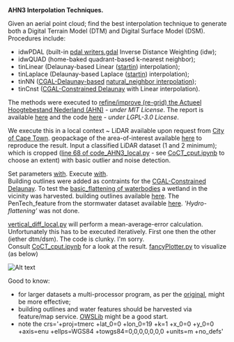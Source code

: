 **AHN3 Interpolation Techniques.**

Given an aerial point cloud; find the best interpolation technique to generate both a Digital Terrain Model (DTM) and Digital Surface Model (DSM).
Procedures include:
- idwPDAL (built-in [pdal writers.gdal](https://pdal.io/stages/writers.gdal.html) Inverse Distance Weighting (idw);
- idwQUAD (home-baked quadrant-based k-nearest neighbor);
- tinLinear (Delaunay-based Linear ([startin](https://github.com/hugoledoux/startinpy)) interpolation);
- tinLaplace (Delaunay-based Laplace ([startin](https://github.com/hugoledoux/startinpy)) interpolation);
- tinNN ([CGAL-Delaunay-based](https://doc.cgal.org/latest/Triangulation_2/index.html) [natural_neighbor interpolation](https://doc.cgal.org/latest/Interpolation/group__PkgInterpolation2NatNeighbor.html));
- tinCnst ([CGAL-Constrained Delaunay](https://doc.cgal.org/latest/Triangulation_2/index.html#title23) with Linear interpolation).

 The methods were executed to [refine/improve (re-grid) the Actueel Hoogtebestand Nederland (AHN)](https://github.com/tudelft3d/geo1101.2020.ahn3) *- under MIT License*. The report is available [here](https://3d.bk.tudelft.nl/pdfs/synthesis/2020_ahn3_report.pdf) and the code [here](https://github.com/khalhoz/geo1101-ahn3-GF-and-Interpolation) *- under LGPL-3.0 License*.

We execute this in a local context ~ LiDAR available upon request from [City of Cape Town](https://www.capetown.gov.za/). geopackage of the area-of-interest available [here](https://github.com/AdrianKriger/terrain101/tree/main/hw01_b/aoi) to reproduce the result. 
Input a classified LiDAR dataset (1 and 2 minimum); which is cropped ([line 68 of code_AHN3_local.py](https://github.com/AdrianKriger/terrain101/blob/main/hw01_b/code_AHN3_local.py#L68) - see [CoCT_cput.ipynb](https://github.com/AdrianKriger/terrain101/blob/main/hw01_b/CoCT_cput.ipynb) to choose an extent) with basic outlier and noise detection.

Set parameters [with](https://github.com/AdrianKriger/terrain101/blob/main/hw01_b/params_local.json). Execute [with](https://github.com/AdrianKriger/terrain101/blob/main/hw01_b/geoAHN3_local.py).  
Building outlines were added as contraints for the [CGAL-Constrained Delaunay](https://github.com/AdrianKriger/terrain101/blob/main/hw01_b/code_AHN3_local.py#L248). To test the [basic_flattening of waterbodies](https://github.com/AdrianKriger/terrain101/blob/main/hw01_b/code_AHN3_local.py#L355) a wetland in the vicinity was harvested. 
building outlines available [here](https://odp-cctegis.opendata.arcgis.com/datasets/4a542172a2cc430898a5e635d688eee3_86/explore). The PenTech_feature from the stormwater dataset available [here](https://odp-cctegis.opendata.arcgis.com/datasets/74fa0c08ca43494d9b92b1431205bfd7_71/explore). *'Hydro-flattening'* was not done.

[vertical_diff_local.py](https://github.com/AdrianKriger/terrain101/blob/main/hw01_b/vertical_diff_local.py) will perform a mean-average-error calculation. Unfortunately this has to be executed iteratively. First one then the other (iether dtm/dsm). The code is clunky. I'm sorry.  
Consult [CoCT_cput.ipynb](https://github.com/AdrianKriger/terrain101/blob/main/hw01_b/CoCT_cput.ipynb) for a look at the result. 
[fancyPlotter.py](https://github.com/AdrianKriger/terrain101/blob/main/hw01_b/fancyPlotter.py) to visualize (as below)

![Alt text](https://github.com/AdrianKriger/terrain101/blob/main/hw01_b/hw01_b_DtmDsm.gif)

Good to know:
- for larger datasets a multi-processor program, as per the [original](https://github.com/khalhoz/geo1101-ahn3-GF-and-Interpolation), might be more effective;
- building outlines and water features should be harvested via feature/map service. [OWSLib](https://github.com/geopython/OWSLib) might be a good start.
- note the crs='+proj=tmerc +lat_0=0 +lon_0=19 +k=1 +x_0=0 +y_0=0 +axis=enu +ellps=WGS84 +towgs84=0,0,0,0,0,0,0 +units=m +no_defs'
